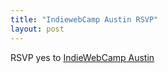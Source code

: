 ```yaml
---
title: "IndiewebCamp Austin RSVP"
layout: post
---
```

RSVP <span class="p-rsvp">yes</span> to <a href="https://2017.indieweb.org/austin" rel="in-reply-to" class="u-in-reply-to">IndieWebCamp Austin</a>
